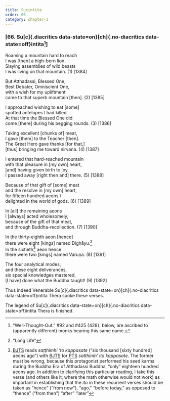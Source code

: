 ```yaml
---
title: Sucintita
order: 66
category: chapter-3
---
```


### \[66. Su[c]{.diacritics data-state=on}[ch]{.no-diacritics data-state=off}intita[^1]\]

Roaming a mountain hard to reach  
I was \[then\] a high-born lion.  
Slaying assemblies of wild beasts  
I was living on that mountain. (1) \[1384\]

But Atthadassi, Blessed One,  
Best Debater, Omniscient One,  
with a wish for my upliftment  
came to that superb mountain \[then\]. (2) \[1385\]

I approached wishing to eat \[some\]  
spotted antelopes I had killed.  
At that time the Blessed One did  
come \[there\] during his begging rounds. (3) \[1386\]

Taking excellent \[chunks of\] meat,  
I gave \[them\] to the Teacher \[then\].  
The Great Hero gave thanks \[for that,\]  
\[thus\] bringing me toward nirvana. (4) \[1387\]

I entered that hard-reached mountain  
with that pleasure in \[my own\] heart,  
\[and\] having given birth to joy,  
I passed away \[right then and\] there. (5) \[1388\]

Because of that gift of \[some\] meat  
and the resolve in \[my own\] heart,  
for fifteen hundred aeons I  
delighted in the world of gods. (6) \[1389\]

In \[all\] the remaining aeons  
I \[always\] acted wholesomely,  
because of the gift of that meat,  
and through Buddha-recollection. (7) \[1390\]

In the thirty-eighth aeon \[hence\]  
there were eight \[kings\] named Dighāyu.[^2]  
In the sixtieth[^3] aeon hence  
there were two \[kings\] named Varuṇa. (8) \[1391\]

The four analytical modes,  
and these eight deliverances,  
six special knowledges mastered,  
\[I have\] done what the Buddha taught! (9) \[1392\]

Thus indeed Venerable Su[c]{.diacritics data-state=on}[ch]{.no-diacritics data-state=off}intita Thera spoke these verses.

The legend of Su[c]{.diacritics data-state=on}[ch]{.no-diacritics data-state=off}intita Thera is finished.

[^1]: “Well-Thought-Out.” \#92 and \#425 {428}, below, are ascribed to (apparently different) monks bearing this same name.

[^2]: “Long Life”

[^3]: <abbr title="Buddha Jayanthi Tripitaka Series">BJTS</abbr> reads *saṭṭhimhi ‘to kappasate* (“six thousand \[sixty hundred\] aeons ago”) with <abbr title="Buddha Jayanthi Tripitaka Series">BJTS</abbr> for <abbr title="Pali Text Society">PTS</abbr> *satthimh’ ito kappasate*. The former must be wrong, because this protagonist performed his seed karma during the Buddha Era of Atthadassi Buddha, “only” eighteen hundred aeons ago. In addition to clarifying this particular reading, I take this verse (and others like it, where the math otherwise would not work) as important in establishing that the *ito* in these recurrent verses should be taken as “hence” (“from now”), “ago,” “before today,” as opposed to “thence” (“from then”) “after” “later”
